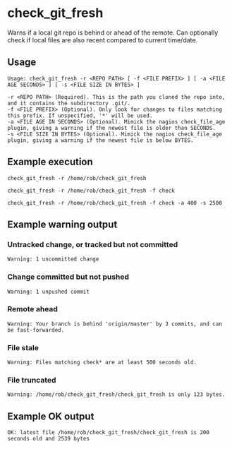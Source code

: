 # check_git_fresh
Warns if a local git repo is behind or ahead of the remote. Can optionally check if local files are also recent compared to current time/date.

## Usage
```
Usage: check_git_fresh -r <REPO PATH> [ -f <FILE PREFIX> ] [ -a <FILE AGE SECONDS> ] [ -s <FILE SIZE IN BYTES> ]

-r <REPO PATH> (Required). This is the path you cloned the repo into, and it contains the subdirectory .git/.
-f <FILE PREFIX> (Optional). Only look for changes to files matching this prefix. If unspecified, '*' will be used.
-a <FILE AGE IN SECONDS> (Optional). Mimick the nagios check_file_age plugin, giving a warning if the newest file is older than SECONDS. 
-s <FILE SIZE IN BYTES> (Optional). Mimick the nagios check_file_age plugin, giving a warning if the newest file is below BYTES.
```

## Example execution
`check_git_fresh -r /home/rob/check_git_fresh`

`check_git_fresh -r /home/rob/check_git_fresh -f check`

`check_git_fresh -r /home/rob/check_git_fresh -f check -a 400 -s 2500`


## Example warning output

### Untracked change, or tracked but not committed
`Warning: 1 uncommitted change`

### Change committed but not pushed
`Warning: 1 unpushed commit`

### Remote ahead
`Warning: Your branch is behind 'origin/master' by 3 commits, and can be fast-forwarded.`

### File stale
`Warning: Files matching check* are at least 500 seconds old.`

### File truncated
`Warning: /home/rob/check_git_fresh/check_git_fresh is only 123 bytes.`

## Example OK output
`OK: latest file /home/rob/check_git_fresh/check_git_fresh is 200 seconds old and 2539 bytes`
